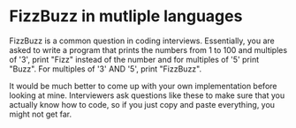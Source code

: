 # FizzBuzz in mutliple languages

FizzBuzz is a common question in coding interviews. Essentially, you are asked to write a program that prints the numbers from 1 to 100 and multiples of '3', print "Fizz" instead of the number and for multiples of '5' print "Buzz". For multiples of '3' AND '5', print "FizzBuzz".

It would be much better to come up with your own implementation before looking at mine. Interviewers ask questions like these to make sure that you actually know how to code, so if you just copy and paste everything, you might not get far.
